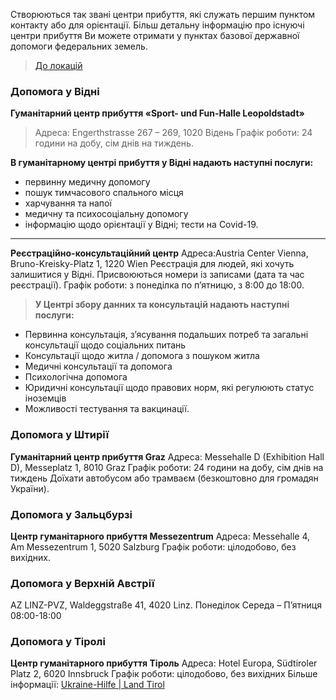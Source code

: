Створюються так звані центри прибуття, які служать першим пунктом контакту або для орієнтації. Більш детальну інформацію про існуючі центри прибуття Ви можете отримати у пунктах базової державної допомоги федеральних земель. 
>[До локацій](https://experience.arcgis.com/experience/3e9f6ad59e814102b7c2158b063ce99a/page/%D0%A3%D0%BA%D1%80%D0%B0%D1%97%D0%BD%D1%81%D1%8C%D0%BA%D0%B0/)
### Допомога у **Відні**
**Гуманітарний центр прибуття «Sport- und Fun-Halle Leopoldstadt»**
>Адреса: Engerthstrasse 267 – 269, 1020 Відень
Графік роботи: 24 години на добу, сім днів на тиждень.

**В гуманітарному центрі прибуття у Відні надають наступні послуги:**
* первинну медичну допомогу
* пошук тимчасового спального місця
* харчування та напої
* медичну та психосоціальну допомогу
* інформацію щодо орієнтації у Відні; тести на Covid-19.
***
**Реєстраційно-консультаційний центр**
Адреса:Austria Center Vienna, Bruno-Kreisky-Platz 1, 1220 Wien
Реєстрація для людей, які хочуть залишитися у Відні. Присвоюються номери із записами (дата та час реєстрації).
Графік роботи: з понеділка по п’ятницю, з 8:00 до 18:00.
>**У Центрі збору данних та консультацій надають наступні послуги:**
* Первинна консультація, з’ясування подальших потреб та загальні консультації щодо соціальних питань
* Консультації щодо житла / допомога з пошуком житла
* Медичні консультації та допомога
* Психологічна допомога
* Юридичні консультації щодо правових норм, які регулюють статус іноземців
* Можливості тестування та вакцинації.
### Допомога у Штирії
**Гуманітарний центр прибуття Graz**
Адреса: Messehalle D (Exhibition Hall D), Messeplatz 1, 8010 Graz
Графік роботи: 24 години на добу, сім днів на тиждень
Доїхати автобусом або трамваєм (безкоштовно для громадян України).
### Допомога у Зальцбурзі
**Центр гуманітарного прибуття Messezentrum**
Адреса: Messehalle 4, Am Messezentrum 1, 5020 Salzburg
Графік роботи: цілодобово, без вихідних.
### Допомога у Верхній Австрії
AZ LINZ-PVZ, Waldeggstraße 41, 4020 Linz. Понеділок Середа – П’ятниця 08:00-18:00
### Допомога у Тіролі
**Центр гуманітарного прибуття Тіроль**
Адреса: Hotel Europa, Südtiroler Platz 2, 6020 Innsbruck
Графік роботи: цілодобово, без вихідних
Більше інформації: [Ukraine-Hilfe | Land Tirol](https://www.tirol.gv.at/tirol-europa/ukraine-hilfe/)